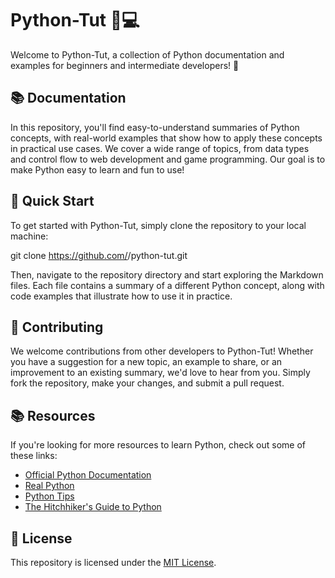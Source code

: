 # Python-Tut 🐍💻

Welcome to Python-Tut, a collection of Python documentation and examples for beginners and intermediate developers! 🎉

## 📚 Documentation

In this repository, you'll find easy-to-understand summaries of Python concepts, with real-world examples that show how to apply these concepts in practical use cases. We cover a wide range of topics, from data types and control flow to web development and game programming. Our goal is to make Python easy to learn and fun to use!

## 🚀 Quick Start

To get started with Python-Tut, simply clone the repository to your local machine:

git clone https://github.com/<your-username>/python-tut.git



Then, navigate to the repository directory and start exploring the Markdown files. Each file contains a summary of a different Python concept, along with code examples that illustrate how to use it in practice.

## 🤝 Contributing

We welcome contributions from other developers to Python-Tut! Whether you have a suggestion for a new topic, an example to share, or an improvement to an existing summary, we'd love to hear from you. Simply fork the repository, make your changes, and submit a pull request.

## 📚 Resources

If you're looking for more resources to learn Python, check out some of these links:

- [Official Python Documentation](https://docs.python.org)
- [Real Python](https://realpython.com/)
- [Python Tips](https://github.com/wsvincent/python-tips)
- [The Hitchhiker's Guide to Python](https://docs.python-guide.org/)

## 📝 License

This repository is licensed under the [MIT License](LICENSE).
